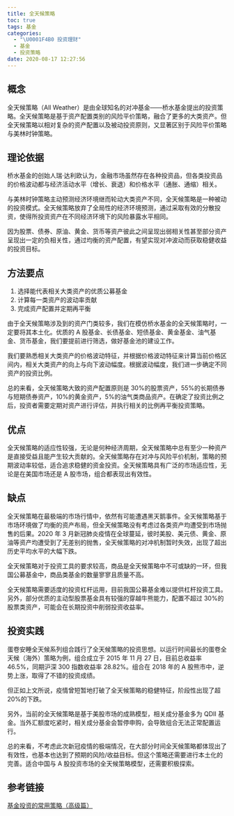 ```yaml
---
title: 全天候策略
toc: true
tags: 基金
categories:
  - "\U0001F4B0 投资理财"
  - 基金
  - 投资策略
date: 2020-08-17 12:27:56
---
```

## 概念

全天候策略（All Weather）是由全球知名的对冲基金——桥水基金提出的投资策略。全天候策略是基于资产配置类别的风险平价策略，融合了更多的大类资产。但全天候策略以相对复杂的资产配置以及被动投资原则，又显著区别于风险平价策略与美林时钟策略。

## 理论依据 

桥水基金的创始人瑞·达利欧认为，金融市场虽然存在各种投资品，但各类投资品的价格波动都与经济活动水平（增长、衰退）和价格水平（通胀、通缩）相关。

与美林时钟策略主动预测经济环境继而轮动大类资产不同，全天候策略是一种被动的投资模式。全天候策略放弃了全局性的经济环境预测，通过采取有效的分散投资，使得所投资资产在不同经济环境下的风险暴露水平相同。

因为股票、债券、原油、黄金、货币等资产彼此之间呈现出弱相关性甚至部分资产呈现出一定的负相关性，通过均衡的资产配置，有望实现对冲波动而获取稳健收益的投资目标。

## 方法要点

1. 选择能代表相关大类资产的优质公募基金
2. 计算每一类资产的波动率贡献
3. 完成资产配置并定期再平衡

由于全天候策略涉及到的资产门类较多，我们在模仿桥水基金的全天候策略时，一定要将其本土化。优质的 A 股基金、长债基金、短债基金、黄金基金、油气基金、货币基金，我们要提前进行筛选，做好基金池的建设工作。

我们要熟悉相关大类资产的价格波动特征，并根据价格波动特征来计算当前价格区间内，相关大类资产的向上与向下波动幅度。根据波动幅度，我们进一步确定不同资产的投资比例。

总的来看，全天候策略大致的资产配置原则是 30%的股票资产，55%的长期债券与短期债券资产，10%的黄金资产，5%的油气类商品资产。在确定了投资比例之后，投资者需要定期对资产进行评估，并执行相关的比例再平衡投资策略。

## 优点 

全天候策略的适应性较强，无论是何种经济周期，全天候策略中总有至少一种资产是直接受益且能产生较大贡献的。全天候策略存在对冲与风险平价机制，策略的预期波动率较低，适合追求稳健的资金投资。全天候策略具有广泛的市场适应性，无论是在美国市场还是 A 股市场，组合都表现出有效性。

## 缺点 

全天候策略在最极端的市场行情中，依然有可能遭遇黑天鹅事件。全天候策略基于市场环境做了均衡的资产布局，但全天候策略没有考虑过各类资产均遭受到市场抛售的后果。2020 年 3 月新冠肺炎疫情在全球蔓延，彼时美股、美元债、黄金、原油等资产均遭受到了无差别的抛售，全天候策略的对冲机制暂时失效，出现了超出历史平均水平的大幅下跌。

全天候策略对于投资工具的要求较高，商品是全天候策略中不可或缺的一环，但我国公募基金中，商品类基金的数量寥寥且质量不高。

全天候策略需要适度的投资杠杆运用，目前我国公募基金难以提供杠杆投资工具。另外，部分优质的主动型股票基金具有较强的穿越牛熊能力，配置不超过 30%的股票类资产，可能会在长期投资中削弱投资收益率。

## 投资实践

蛋卷安睡全天候系列组合践行了全天候策略的投资思想。以运行时间最长的蛋卷全天候（海外）策略为例，组合成立于 2015 年 11 月 27 日，目前总收益率 46.5%，同期沪深 300 指数收益率 28.82%。组合在 2018 年的 A 股熊市中，逆势上涨，取得了不错的投资成绩。

但正如上文所说，疫情曾短暂地打破了全天候策略的稳健特征，阶段性出现了超 20%的下跌。

另外，当前的全天候策略是基于美股市场的成熟模型，相关成分基金多为 QDII 基金。当外汇额度吃紧时，相关成分基金会暂停申购，会导致组合无法正常配置运行。

总的来看，不考虑此次新冠疫情的极端情况，在大部分时间全天候策略都体现出了有效性，也基本也达到了预期的风险/收益目标。但这个策略还需要进行本土化的完善。适合中国与 A 股投资市场的全天候策略模型，还需要积极探索。

## 参考链接
[基金投资的常用策略（高级篇）](https://mp.weixin.qq.com/s/Vhfy6SalnA9pZepbPDz19Q)
